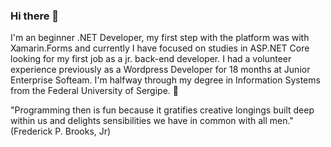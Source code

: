 ### Hi there 👋

I'm an beginner .NET Developer, my first step with the platform was with Xamarin.Forms and currently I have focused on studies in ASP.NET Core looking for my first job as a jr. back-end developer. I had a volunteer experience previously as a Wordpress Developer for 18 months at Junior Enterprise Softeam. I'm halfway through my degree in Information Systems from the Federal University of Sergipe. 🚀 


"Programming then is fun because it gratifies creative longings built deep within us and delights sensibilities we have in common with all men." 
(Frederick P. Brooks, Jr)
